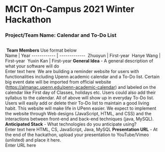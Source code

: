 # MCIT On-Campus 2021 Winter Hackathon  
### Project/Team Name: Calendar and To-Do List
##  
​
**Team Members**  Use format below  
Name | Year
------------ | -------------
​ Zhuoyun | First-year
​ Hanye Wang | First-year
​ Yuxin Kan | First-year
**General Idea**  - A general description of what your software will do  
Enter text here
​ We are building a reminder website for users with functionalities including Upenn academic calendar and a To-Do list. 
Certain big event date will be imported from official website (https://almanac.upenn.edu/penn-academic-calendar) and labeled
on the calendar like First day of Classes, holidays etc. Users could also add their syllabus to the calendar. All of above
will show up in everyday To-Do list. Users will easily add or delete their To-Do list to maintain a good living habit. This
website will make life in UPenn easier.
We expect to implement the website through Web designs (JavaScript, HTML, and CSS) and the interactions between front-end 
and back-end techniques (java, MySQL). 
**Anticipated Stack** - What technologies do you anticipate using?  
Enter text here
​HTML, CS, JavaScript, Java, MySQL
**Presentation URL** - At the end of the hackathon, upload your presentation to YouTube/Vimeo (unlisted) and place it here.  
Enter URL here
 
